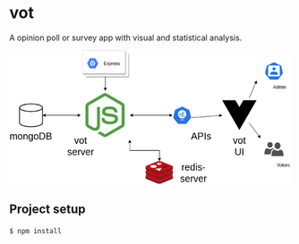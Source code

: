 # vot

A opinion poll or survey app with visual and statistical analysis.

![vot](./public/vot.png)

## Project setup
```bash
$ npm install
```